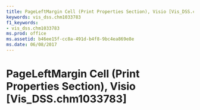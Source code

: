 ```yaml
---
title: PageLeftMargin Cell (Print Properties Section), Visio [Vis_DSS.chm1033783]
keywords: vis_dss.chm1033783
f1_keywords:
- vis_dss.chm1033783
ms.prod: office
ms.assetid: b46ee15f-cc8a-491d-b4f8-9bc4ea869e8e
ms.date: 06/08/2017
---
```



# PageLeftMargin Cell (Print Properties Section), Visio [Vis_DSS.chm1033783]

